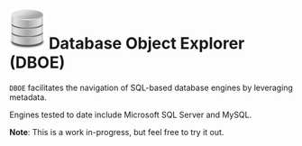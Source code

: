# ![book](database.png) Database Object Explorer (DBOE)

`DBOE` facilitates the navigation of SQL-based database engines by leveraging metadata. 

Engines tested to date include Microsoft SQL Server and MySQL.

**Note**: This is a work in-progress, but feel free to try it out.

